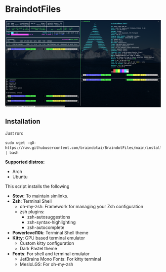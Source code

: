 # __BraindotFiles__

![alt text](.assets/demo.png)

## __Installation__

Just run:

```
sudo wget -qO- https://raw.githubusercontent.com/braindotai/BraindotFiles/main/install.sh | bash
```

**Supported distros:**
- Arch
- Ubuntu

This script installs the following

- **Stow:** To maintain simlinks.
- **Zsh**: Terminal Shell
    - oh-my-zsh: Framework for managing your Zsh configuration
    - zsh plugins:
        - zsh-autosuggestions
        - zsh-syntax-highlighting
        - zsh-autocomplete
- **Powerlevel10k**: Terminal Shell theme
- **Kitty**: GPU based terminal emulator
    - Custom kitty configuration
    - Dark Pastel theme
- **Fonts**: For shell and terminal emulator
    - JetBrains Mono Fonts: For kitty terminal
    - MesloLGS: For oh-my-zsh

